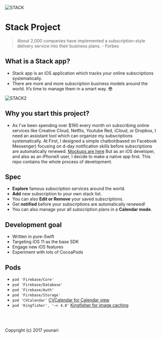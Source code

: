 ![STACK](https://github.com/younari/StackApp/blob/master/_IMAGES/STACK3.png)
<br>

# Stack Project

> About 2,000 companies have implemented a subscription-style delivery service into their business plans. - Forbes


## What is a Stack app?
- Stack app is an iOS application which tracks your online subscriptions systematically.
- There are more and more subscription business models around the world. It’s time to manage them in a smart way. 😎


![STACK2](https://github.com/younari/StackApp/blob/master/_IMAGES/STACK2.png)


## Why you start this project?
- As I've been spending over $190 every month on subscribing online services like Creative Cloud, Netflix, Youtube Red, iCloud, or Dropbox, I need an assistant tool which can organize my subscriptions systematically. At First, I designed a simple chatbot(based on Facebook Messenger) focusing on d-day notification skills before subscriptions are automatically renewed. [Mockups are here](https://www.behance.net/gallery/54607233/Organize-your-subscriptions-with-Cash-bot) But as an iOS developer, and also as an iPhoneX user, I decide to make a native app first. This repo contains the whole process of development.

## Spec
- **Explore** famous subscription services around the world.
- **Add** new subscription to your own stack list. 
- You can also **Edit or Remove** your saved subscriptions.
- Get **notified** before your subscriptions are automatically renewed!
- You can also manage your all subscription plans in a **Calendar mode**.


## Development goal
- Written in pure-Swift
- Targeting iOS 11 as the base SDK
- Engage new iOS features 
- Experiment with lots of CocoaPods


## Pods
* `pod 'Firebase/Core'`
* `pod 'Firebase/Database'`
* `pod 'Firebase/Auth'`
* `pod 'Firebase/Storage'`
* `pod 'CVCalendar'` [CVCalendar for Calendar view](https://github.com/CVCalendar/CVCalendar)
* `pod 'Kingfisher', '~> 4.0'` [Kingfisher for image caching](https://github.com/onevcat/Kingfisher)






<br>
<br>
<br>
Copyright (c) 2017 younari